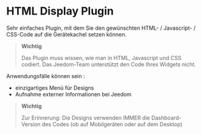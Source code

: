 # HTML Display Plugin

Sehr einfaches Plugin, mit dem Sie den gewünschten HTML- / Javascript- / CSS-Code auf die Gerätekachel setzen können.

>**Wichtig**
>
>Das Plugin muss wissen, wie man in HTML, Javascript und CSS codiert. Das Jeedom-Team unterstützt den Code Ihres Widgets nicht.

Anwendungsfälle können sein :

- einzigartiges Menü für Designs
- Aufnahme externer Informationen bei Jeedom

>**Wichtig**
>
>Zur Erinnerung: Die Designs verwenden IMMER die Dashboard-Version des Codes (ob auf Mobilgeräten oder auf dem Desktop)
